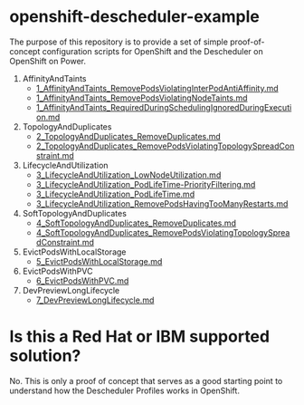 # openshift-descheduler-example

The purpose of this repository is to provide a set of simple proof-of-concept configuration scripts for OpenShift and the Descheduler on OpenShift on Power.

1. AffinityAndTaints
    - [1_AffinityAndTaints_RemovePodsViolatingInterPodAntiAffinity.md](1_AffinityAndTaints_RemovePodsViolatingInterPodAntiAffinity.md)
    - [1_AffinityAndTaints_RemovePodsViolatingNodeTaints.md](1_AffinityAndTaints_RemovePodsViolatingNodeTaints.md)
    - [1_AffinityAndTaints_RequiredDuringSchedulingIgnoredDuringExecution.md](1_AffinityAndTaints_RequiredDuringSchedulingIgnoredDuringExecution.md)
2. TopologyAndDuplicates	
    - [2_TopologyAndDuplicates_RemoveDuplicates.md](2_TopologyAndDuplicates_RemoveDuplicates.md)
    - [2_TopologyAndDuplicates_RemovePodsViolatingTopologySpreadConstraint.md](2_TopologyAndDuplicates_RemovePodsViolatingTopologySpreadConstraint.md)
3. LifecycleAndUtilization	
    - [3_LifecycleAndUtilization_LowNodeUtilization.md](3_LifecycleAndUtilization_LowNodeUtilization.md)
    - [3_LifecycleAndUtilization_PodLifeTime-PriorityFiltering.md](3_LifecycleAndUtilization_PodLifeTime-PriorityFiltering.md)
    - [3_LifecycleAndUtilization_PodLifeTime.md](3_LifecycleAndUtilization_PodLifeTime.md)
    - [3_LifecycleAndUtilization_RemovePodsHavingTooManyRestarts.md](3_LifecycleAndUtilization_RemovePodsHavingTooManyRestarts.md)
4. SoftTopologyAndDuplicates	
    - [4_SoftTopologyAndDuplicates_RemoveDuplicates.md](4_SoftTopologyAndDuplicates_RemoveDuplicates.md)
    - [4_SoftTopologyAndDuplicates_RemovePodsViolatingTopologySpreadConstraint.md](4_SoftTopologyAndDuplicates_RemovePodsViolatingTopologySpreadConstraint.md)
5. EvictPodsWithLocalStorage	
    - [5_EvictPodsWithLocalStorage.md](5_EvictPodsWithLocalStorage.md)
6. EvictPodsWithPVC	
    - [6_EvictPodsWithPVC.md](6_EvictPodsWithPVC.md)
7. DevPreviewLongLifecycle	
    - [7_DevPreviewLongLifecycle.md](7_DevPreviewLongLifecycle.md)

# Is this a Red Hat or IBM supported solution?

No. This is only a proof of concept that serves as a good starting point to understand how the Descheduler Profiles works in OpenShift.